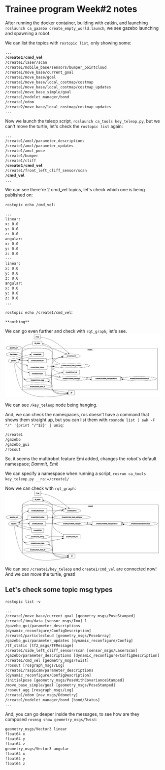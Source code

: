 # Trainee program Week#2 notes

After running the docker container, building with catkin, and launching `roslaunch ca_gazebo create_empty_world.launch`, we see gazebo launching and spawning a robot.

We can list the topics with `rostopic list`, only showing some:

    ...
    /𝗰𝗿𝗲𝗮𝘁𝗲𝟭/𝗰𝗺𝗱_𝘃𝗲𝗹
    /create1/laser/scan
    /create1/mobile_base/sensors/bumper_pointcloud
    /create1/move_base/current_goal
    /create1/move_base/goal
    /create1/move_base/local_costmap/costmap
    /create1/move_base/local_costmap/costmap_updates
    /create1/move_base_simple/goal
    /create1/nodelet_manager/bond
    /create1/odom
    /create2/move_base/local_costmap/costmap_updates
    ...
Now we launch the teleop script, `roslaunch ca_tools key_teleop.py`, but we can't move the turtle, let's check the `rostopic list` again:

    ... 
    /create1/amcl/parameter_descriptions
    /create1/amcl/parameter_updates
    /create1/amcl_pose
    /create1/bumper
    /create1/cliff
    /𝗰𝗿𝗲𝗮𝘁𝗲𝟭/𝗰𝗺𝗱_𝘃𝗲𝗹
    /create1/front_left_cliff_sensor/scan
    /𝗰𝗺𝗱_𝘃𝗲𝗹
    ...

We can see there're 2 cmd_vel topics, let's check which one is being published on:

`rostopic echo /cmd_vel`:

    ...
    linear: 
    x: 0.0
    y: 0.0
    z: 0.0
    angular: 
    x: 0.0
    y: 0.0
    z: 0.0
    ---
    linear: 
    x: 0.0
    y: 0.0
    z: 0.0
    angular: 
    x: 0.0
    y: 0.0
    z: 0.0
    ...

`rostopic echo /create1/cmd_vel`:

    **nothing**

We can go even further and check with `rqt_graph`, let's see.
![teleop_unaligned](media/teleophanging.png)

We can see `/key_teleop` node being hanging.

And, we can check the namespaces, ros doesn't have a command that shows them straight up, but you can list them with `rosnode list | awk -F "/" '{print "/"$2}' | uniq`:

    /create1
    /gazebo
    /gazebo_gui
    /rosout

So, it seems the multirobot feature Emi added, changes the robot's default namespace; *Dammit, Emi!*

We can specify a namespace when running a script, `rosrun ca_tools key_teleop.py __ns:=/create1/`

Now we can check with `rqt_graph`:
![teleop_aligned](media/teleopaligned.png)

We can see `/create1/key_teleop` and `create1/cmd_vel` are connected now! And we can move the turtle, great!

## Let's check some topic msg types

`rostopic list -v`

    ...
    /create1/move_base/current_goal [geometry_msgs/PoseStamped]
    /create1/imu/data [sensor_msgs/Imu] 1 
    /gazebo_gui/parameter_descriptions [dynamic_reconfigure/ConfigDescription]
    /create1/particlecloud [geometry_msgs/PoseArray]
    /gazebo_gui/parameter_updates [dynamic_reconfigure/Config]
    /tf_static [tf2_msgs/TFMessage]
    /create1/side_left_cliff_sensor/scan [sensor_msgs/LaserScan]
    /gazebo/parameter_descriptions [dynamic_reconfigure/ConfigDescription] 
    /create1/cmd_vel [geometry_msgs/Twist]
    /rosout [rosgraph_msgs/Log]
    /create1/raspicam/parameter_descriptions [dynamic_reconfigure/ConfigDescription]
    /initialpose [geometry_msgs/PoseWithCovarianceStamped]
    /move_base_simple/goal [geometry_msgs/PoseStamped]
    /rosout_agg [rosgraph_msgs/Log]
    /create1/odom [nav_msgs/Odometry]
    /create1/nodelet_manager/bond [bond/Status]
    ...

And, you can go deeper inside the messages, to see how are they composed `rosmsg show geometry_msgs/Twist`:

    geometry_msgs/Vector3 linear
    float64 x
    float64 y
    float64 z
    geometry_msgs/Vector3 angular
    float64 x
    float64 y
    float64 z
